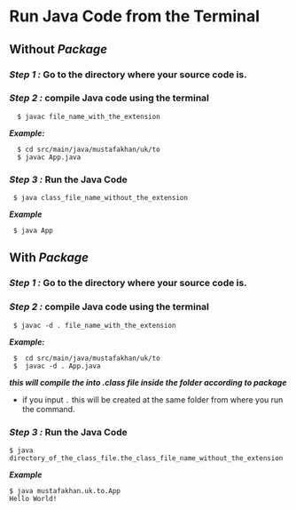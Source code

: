 # Run Java Code from the Terminal

## Without ***Package***

### ***Step 1 :***    Go to the directory where your source code is.
### ***Step 2 :*** compile Java code using the terminal 
````
  $ javac file_name_with_the_extension
 ````
***Example:***
```
  $ cd src/main/java/mustafakhan/uk/to
  $ javac App.java
 ```
### ***Step 3 :*** Run the Java Code
```
 $ java class_file_name_without_the_extension
```
***Example***
``` 
 $ java App
```
## With ***Package***
### ***Step 1 :***    Go to the directory where your source code is.
### ***Step 2 :*** compile Java code using the terminal 
```
 $ javac -d . file_name_with_the_extension
```
***Example:***
```
 $  cd src/main/java/mustafakhan/uk/to
 $  javac -d . App.java
 ```
 ***this will compile the into .class file inside the folder according to package***
 
 - if you input ```.``` this will be created at the same folder from where you run the command.  

### ***Step 3 :*** Run the Java Code
```
$ java directory_of_the_class_file.the_class_file_name_without_the_extension
```
***Example***
```
$ java mustafakhan.uk.to.App 
Hello World!
```
